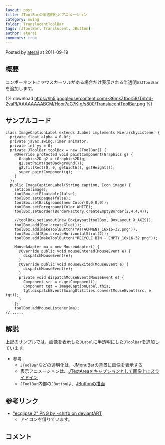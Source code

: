 ```yaml
---
layout: post
title: JToolBarの半透明化とアニメーション
category: swing
folder: TranslucentToolBar
tags: [JToolBar, Translucent, JButton]
author: aterai
comments: true
---
```


Posted by [aterai](http://terai.xrea.jp/aterai.html) at 2011-09-19

## 概要
コンポーネントにマウスカーソルがある場合だけ表示される半透明の`JToolBar`を追加します。

{% download https://lh5.googleusercontent.com/-36mkZfbor58/Tnb1d-2vaPI/AAAAAAAABCM/Hoor7aG7K-g/s800/TranslucentToolBar.png %}

## サンプルコード
<pre class="prettyprint"><code>class ImageCaptionLabel extends JLabel implements HierarchyListener {
  private float alpha = 0.0f;
  private javax.swing.Timer animator;
  private int yy = 0;
  private JToolBar toolBox = new JToolBar() {
    @Override protected void paintComponent(Graphics g) {
      Graphics2D g2 = (Graphics2D)g;
      g2.setPaint(getBackground());
      g2.fillRect(0, 0, getWidth(), getHeight());
      super.paintComponent(g);
    }
  };
  public ImageCaptionLabel(String caption, Icon image) {
    setIcon(image);
    toolBox.setFloatable(false);
    toolBox.setOpaque(false);
    toolBox.setBackground(new Color(0,0,0,0));
    toolBox.setForeground(Color.WHITE);
    toolBox.setBorder(BorderFactory.createEmptyBorder(2,4,4,4));

    //toolBox.setLayout(new BoxLayout(toolBox, BoxLayout.X_AXIS));
    toolBox.add(Box.createGlue());
    toolBox.add(makeToolButton("ATTACHMENT_16x16-32.png"));
    toolBox.add(Box.createHorizontalStrut(2));
    toolBox.add(makeToolButton("RECYCLE BIN - EMPTY_16x16-32.png"));

    MouseAdapter ma = new MouseAdapter() {
      @Override public void mouseEntered(MouseEvent e) {
        dispatchMouseEvent(e);
      }
      @Override public void mouseExited(MouseEvent e) {
        dispatchMouseEvent(e);
      }
      private void dispatchMouseEvent(MouseEvent e) {
        Component src = e.getComponent();
        Component tgt = ImageCaptionLabel.this;
        tgt.dispatchEvent(SwingUtilities.convertMouseEvent(src, e, tgt));
      }
    };
    toolBox.addMouseListener(ma);
//......
</code></pre>

## 解説
上記のサンプルでは、画像を表示した`JLabel`に半透明にした`JToolBar`を追加しています。

- 参考
    - `JToolBar`などの透明化は、[JMenuBarの背景に画像を表示する](http://terai.xrea.jp/Swing/MenuBarBackground.html)
    - 表示アニメーションは、[JTextAreaをキャプションとして画像上にスライドイン](http://terai.xrea.jp/Swing/EaseInOut.html)
    - `JToolBar`内部の`JButton`は、[JButtonの描画](http://terai.xrea.jp/Swing/ButtonPainted.html)

<!-- dummy comment line for breaking list -->

## 参考リンク
- ["ecqlipse 2" PNG by ~chrfb on deviantART](http://chrfb.deviantart.com/art/quot-ecqlipse-2-quot-PNG-59941546)
    - アイコンを借りています。

<!-- dummy comment line for breaking list -->

## コメント
